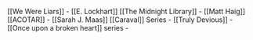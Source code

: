 [[We Were Liars]] - [[E. Lockhart]]
[[The Midnight Library]] - [[Matt Haig]]
[[ACOTAR]] - [[Sarah J. Maas]]
[[Caraval]] Series - 
[[Truly Devious]] - 
[[Once upon a broken heart]] series - 